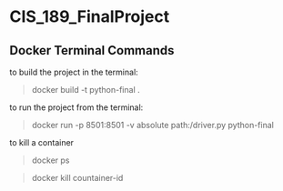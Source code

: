 # CIS_189_FinalProject


## Docker Terminal Commands

to build the project in the terminal:

> docker build -t python-final .

to run the project from the terminal:

> docker run -p 8501:8501 -v absolute path:/driver.py python-final

to kill a container
> docker ps

> docker kill countainer-id
